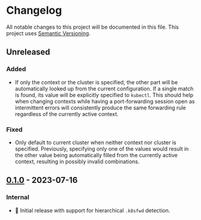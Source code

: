 # Changelog

All notable changes to this project will be documented in this file.
This project uses [Semantic Versioning](https://semver.org/spec/v2.0.0.html).

## Unreleased

### Added

- If only the context or the cluster is specified, the other part will be automatically
  looked up from the current configuration. If a single match is found, its value will
  be explicitly specified to `kubectl`. This should help when changing contexts while
  having a port-forwarding session open as intermittent errors will consistently
  produce the same forwarding rule regardless of the currently active context.

### Fixed

- Only default to current cluster when neither context nor cluster is specified.
  Previously, specifying only one of the values would result in the other
  value being automatically filled from the currently active context, resulting in
  possibly invalid combinations.

## [0.1.0] - 2023-07-16

### Internal

- 🎉 Initial release with support for hierarchical `.k8sfwd` detection.

[0.1.0]: https://github.com/sunsided/k8sfwd/releases/tag/0.1.0
